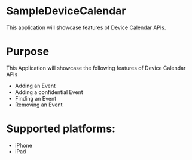 SampleDeviceCalendar
====================

This application will showcase features of Device Calendar APIs.


# Purpose
This Application will showcase the following features of Device Calendar APIs

* Adding an Event
* Adding a confidential Event
* Finding an Event
* Removing an Event

# Supported platforms:
* iPhone
* iPad
